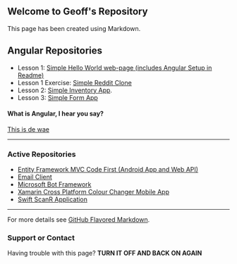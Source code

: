## Welcome to Geoff's Repository

This page has been created using Markdown.  

## Angular Repositories
+ Lesson 1: [Simple Hello World web-page (includes Angular Setup in Readme)](https://github.com/Geoff-Roodt/angular-setup)  
+ Lesson 1 Exercise: [Simple Reddit Clone](https://github.com/Geoff-Roodt/angular-reddit-clone)  
+ Lesson 2: [Simple Inventory App](https://github.com/Geoff-Roodt/angular-inventory-app). 
+ Lesson 3: [Simple Form App](https://github.com/Geoff-Roodt/angular-forms)  


#### What is Angular, I hear you say?  
[This is de wae](https://angular.io/docs)  

---

### Active Repositories  
+ [Entity Framework MVC Code First (Android App and Web API)](https://github.com/Geoff-Roodt/EFCodeFirst)
+ [Email Client](https://github.com/Geoff-Roodt/Sarge-Stubby-Emails)
+ [Microsoft Bot Framework](https://github.com/Geoff-Roodt/BotTest1)
+ [Xamarin Cross Platform Colour Changer Mobile App](https://github.com/Geoff-Roodt/COMP6001-Ass1)
+ [Swift ScanR Application](https://github.com/Geoff-Roodt/COMP6001-17B-SWIFT)

***


For more details see [GitHub Flavored Markdown](https://guides.github.com/features/mastering-markdown/).

### Support or Contact

Having trouble with this page? **TURN IT OFF AND BACK ON AGAIN**
